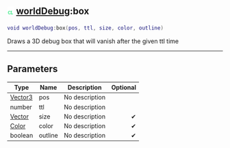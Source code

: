 ## ![client](../../.gitbook/assets/client.png) [worldDebug](./readme/worlddebug.md):box

```lua
void worldDebug:box(pos, ttl, size, color, outline)
```

Draws a 3D debug box that will vanish after the given ttl time

------
## Parameters

| Type   | Name | Description | Optional |
| ------ | ---- | ----------- | -------: |
| [Vector3](./readme/vector3.md) | pos | No description |  |
| number | ttl | No description |  |
| [Vector](./readme/vector.md) | size | No description | ✔ |
| [Color](./readme/color.md) | color | No description | ✔ |
| boolean | outline | No description | ✔ |


